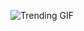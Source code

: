 ![Trending GIF](https://media2.giphy.com/media/v1.Y2lkPThiYjIxNzcyZWZ4c2w2Zmp3cnhmbnprbjc2YTY1MXR1aDNlNWdvYm9oMGVkbm55NyZlcD12MV9naWZzX3NlYXJjaCZjdD1n/rplvK3z0IzLqBxVJWk/giphy.gif)
